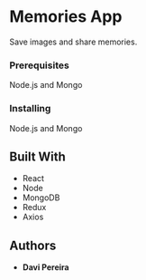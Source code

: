 # Memories App

Save images and share memories.

### Prerequisites

Node.js and Mongo

### Installing

Node.js and Mongo

## Built With

* React
* Node
* MongoDB
* Redux
* Axios

## Authors

* **Davi Pereira**

